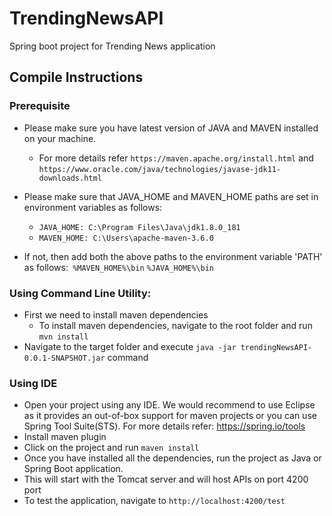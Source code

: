 # TrendingNewsAPI
Spring boot project for Trending News application

## Compile Instructions

### Prerequisite
* Please make sure you have latest version of JAVA and MAVEN installed on your machine. 
  * For more details refer `https://maven.apache.org/install.html` and `https://www.oracle.com/java/technologies/javase-jdk11-downloads.html`
* Please make sure that JAVA_HOME and MAVEN_HOME paths are set in environment variables as follows:

  * `JAVA_HOME: C:\Program Files\Java\jdk1.8.0_181` 
  * `MAVEN_HOME: C:\Users\apache-maven-3.6.0`

* If not, then add both the above paths to the environment variable 'PATH' as follows:` %MAVEN_HOME%\bin` `%JAVA_HOME%\bin`


### Using Command Line Utility:
* First we need to install maven dependencies
  * To install maven dependencies, navigate to the root folder and run `mvn install`
* Navigate to the target folder and execute `java -jar trendingNewsAPI-0.0.1-SNAPSHOT.jar` command

### Using IDE
* Open your project using any IDE. We would recommend to use Eclipse as it provides an out-of-box support for maven projects or you can use Spring Tool Suite(STS). For more details refer: https://spring.io/tools
* Install maven plugin
* Click on the project and run `maven install`
* Once you have installed all the dependencies, run the project as Java or Spring Boot application.
* This will start with the Tomcat server and will host APIs on port 4200 port
* To test the application, navigate to `http://localhost:4200/test`  

